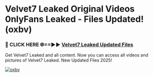 # Velvet7 Leaked Original Videos 0nlyFans Leaked - Files Updated! (oxbv)

<h3>🔴 CLICK HERE 🌐==►► <a href="https://tinyurl.com/ehrbuxhb" rel="nofollow">Velvet7 Leaked Updated Files</a></h3>

Get Velvet7 Leaked and all content. Now you can access all videos and pictures of Velvet7 Leaked. New Updated Files 2025!

[![oxbv](https://i.imgur.com/lVYEuWS.gif)](https://tinyurl.com/ehrbuxhb)

